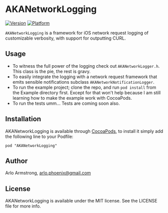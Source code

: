 # AKANetworkLogging

[![Version](http://cocoapod-badges.herokuapp.com/v/AKANetworkLogging/badge.png)](http://cocoadocs.org/docsets/AKANetworkLogging)
[![Platform](http://cocoapod-badges.herokuapp.com/p/AKANetworkLogging/badge.png)](http://cocoadocs.org/docsets/AKANetworkLogging)

`AKANetworkLogging` is a framework for iOS network request logging of customizable verbosity, with support for outputting CURL.

## Usage

- To witness the full power of the logging check out `AKANetworkLogger.h`. This class is the pie, the rest is gravy.
- To easily integrate the logging with a network request framework that emits sensible notifications subclass `AKANetworkNotificationLogger`.
- To run the example project; clone the repo, and run `pod install` from the Example directory first. Except for that won't help because I am still learning how to make the example work with CocoaPods.
- To run the tests umm... Tests are coming soon also.

## Installation

AKANetworkLogging is available through [CocoaPods](http://cocoapods.org), to install
it simply add the following line to your Podfile:

    pod "AKANetworkLogging"

## Author

Arlo Armstrong, arlo.phoenix@gmail.com

## License

AKANetworkLogging is available under the MIT license. See the LICENSE file for more info.

